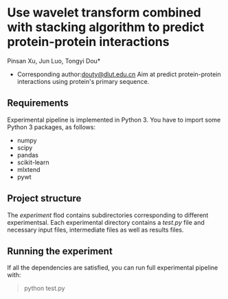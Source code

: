 # Use wavelet transform combined with stacking algorithm to predict protein-protein interactions
Pinsan Xu, Jun Luo, Tongyi Dou*
* Corresponding author:douty@dlut.edu.cn
Aim at predict protein-protein interactions using protein's primary sequence.

## Requirements
Experimental pipeline is implemented in Python 3.
You have to import some Python 3 packages, as follows:
* numpy
* scipy
* pandas
* scikit-learn
* mlxtend
* pywt

## Project structure
The *experiment* flod contains subdirectories corresponding to different experimentsal. Each experimental directory contains a *test.py* file and necessary input files, intermediate files as well as results files. 

## Running the experiment
If all the dependencies are satisfied, you can run full experimental pipeline with:
> python test.py
